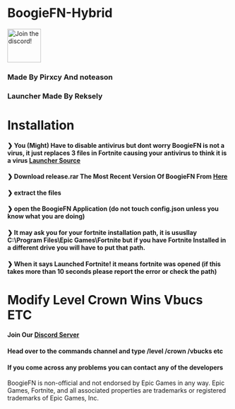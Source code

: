 # BoogieFN-Hybrid
<a target="_blank" href="discord.gg/noteason" title="Join our Discord!">
<img draggable="false" src="https://discordapp.com/api/guilds/931381302714855425/widget.png?style=banner2" height="76px" draggable="false" alt="Join the discord!">
</a>


### Made By Pirxcy And noteason
### Launcher Made By Reksely


# Installation
#### ❯ You (Might) Have to disable antivirus but dont worry BoogieFN is not a virus, it just replaces 3 files in Fortnite causing your antivirus to think it is a virus [Launcher Source](https://github.com/BoogieFN/BoogieFN-Launcher)
#### ❯ Download release.rar The Most Recent Version Of BoogieFN From [Here](https://github.com/BoogieFN/BoogieFN-Hybrid/releases)
#### ❯ extract the files
#### ❯ open the BoogieFN Application (do not touch config.json unless you know what you are doing)
#### ❯ It may ask you for your fortnite installation path, it is ususllay C:\Program Files\Epic Games\Fortnite but if you have Fortnite Installed in a different drive you will have to put that path.
#### ❯ When it says Launched Fortnite! it means fortnite was opened (if this takes more than 10 seconds please report the error or check the path)

# Modify Level Crown Wins Vbucs ETC
#### Join Our [Discord Server](https://discord.gg/HfNfDQnPb6)
#### Head over to the commands channel and type /level /crown /vbucks etc

####  If you come across any problems you can contact any of the developers

BoogieFN is non-official and not endorsed by Epic Games in any way.
Epic Games, Fortnite, and all associated properties are trademarks or registered trademarks of Epic Games, Inc.
